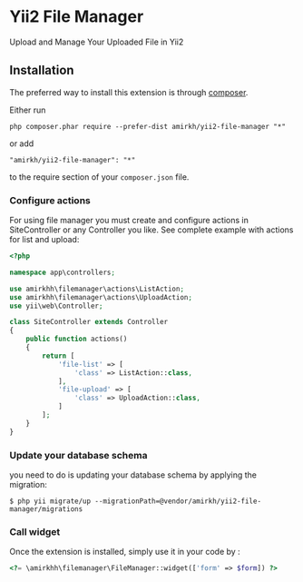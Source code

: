 Yii2 File Manager
=================
Upload and Manage Your Uploaded File in Yii2

Installation
------------

The preferred way to install this extension is through [composer](http://getcomposer.org/download/).

Either run

```
php composer.phar require --prefer-dist amirkh/yii2-file-manager "*"
```

or add

```
"amirkh/yii2-file-manager": "*"
```

to the require section of your `composer.json` file.

### Configure actions

For using file manager you must create and configure actions in  SiteController or any Controller you like. See complete example with actions for list and upload:

```php
<?php

namespace app\controllers;

use amirkhh\filemanager\actions\ListAction;
use amirkhh\filemanager\actions\UploadAction;
use yii\web\Controller;

class SiteController extends Controller
{
    public function actions()
    {
        return [
            'file-list' => [
                'class' => ListAction::class,
            ],
            'file-upload' => [
                'class' => UploadAction::class,
            ]
        ];
    }
}
```

### Update your database schema
you need to do is updating your database schema by applying the migration:

```
$ php yii migrate/up --migrationPath=@vendor/amirkh/yii2-file-manager/migrations
```

### Call widget

Once the extension is installed, simply use it in your code by  :

```php
<?= \amirkhh\filemanager\FileManager::widget(['form' => $form]) ?>
```

